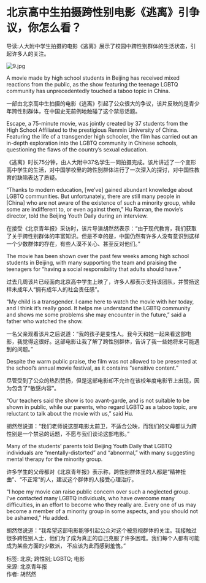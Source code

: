 # 北京高中生拍摄跨性别电影《逃离》引争议，你怎么看？

导读:人大附中学生拍摄的电影《逃离》展示了校园中跨性别群体的生活状态，引起许多人的关注。

![9.jpg](/upload/image/20170727/15011286814414655.jpg)

A movie made by high school students in Beijing has received mixed reactions from the public, as the show featuring the teenage LGBTQ community has unprecedentedly touched a taboo topic in China.

一部由北京高中生拍摄的电影《逃离》引起了公众很大的争议，该片反映的是青少年跨性别群体，在中国史无前例地触碰了这个禁忌话题。

Escape, a 75-minute movie, was jointly created by 37 students from the High School Affiliated to the prestigious Renmin University of China. Featuring the life of a transgender high schooler, the film has carried out an in-depth exploration into the LGBTQ community in Chinese schools, questioning the flaws of the country’s sexual education.

《逃离》时长75分钟，由人大附中37名学生一同拍摄完成。该片讲述了一个变形高中学生的生活，对中国学校里的跨性别群体进行了一次深入的探讨，对中国性教育的缺陷表达了质疑。

“Thanks to modern education, \[we’ve\] gained abundant knowledge about LGBTQ communities. But unfortunately, there are still many people in \[China\] who are not aware of the existence of such a minority group, while some are indifferent to, or even against them,” Hu Ranran, the movie’s director, told the Beijing Youth Daily during an interview.

在接受《北京青年报》采访时，该片导演胡然然表示：“由于现代教育，我们获取了关于跨性别群体的丰富知识。但是不幸的是，中国仍然有许多人没有意识到这样一个少数群体的存在，有些人漠不关心、甚至反对他们。”

The movie has been shown over the past few weeks among high school students in Beijing, with many supporting the team and praising the teenagers for “having a social responsibility that adults should have.”

过去几周该片已经面向北京高中学生上映了，许多人都表示支持该团队，并赞扬这样未成年人“拥有成年人的社会责任感”。

“My child is a transgender. I came here to watch the movie with her today, and I think it’s really good. It helps me understand the LGBTQ community and shows me some problems she may encounter in the future,” said a father who watched the show.

一名父亲观看该片之后说道：“我的孩子是变性人。我今天和她一起来看这部电影，我觉得这很好。这部电影让我了解了跨性别群体，告诉了我一些她将来可能遇到的问题。”

Despite the warm public praise, the film was not allowed to be presented at the school’s annual movie festival, as it contains “sensitive content.”

尽管受到了公众的热烈赞扬，但是这部电影却不允许在该校年度电影节上出现，因为包含了“敏感内容”。

“Our teachers said the show is too avant-garde, and is not suitable to be shown in public, while our parents, who regard LGBTQ as a taboo topic, are reluctant to talk about the movie with us,” said Hu.

胡然然说道：“我们老师说这部电影太前卫，不适合公映，而我们的父母都认为跨性别是一个禁忌的话题，不愿与我们谈论这部电影。”

Many of the students’ parents told Beijing Youth Daily that LGBTQ individuals are “mentally-distorted” and “abnormal,” with many suggesting mental therapy for the minority group.

许多学生的父母都对《北京青年报》表示称，跨性别群体里的人都是“精神扭曲”、“不正常”的人，建议这个群体的人接受心理治疗。

“I hope my movie can raise public concern over such a neglected group. I’ve contacted many LGBTQ individuals, who have overcome many difficulties, in an effort to become who they really are. Every one of us may become a member of a minority group in some aspects, and you should not be ashamed,” Hu added.

胡然然说道：“我希望这部电影能够引起公众对这个被忽视群体的关注。我接触过很多跨性别人士，他们为了成为真正的自己克服了许多困难。我们每个人都有可能成为某些方面的少数派， 不应该为此而感到羞愧。”

标签: 北京; 跨性别; LGBTQ; 电影  
来源: 北京青年报  
作者: 胡然然  